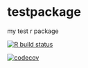# testpackage
my test r package

<!-- badges: start -->
  [![R build status](https://github.com/Jiaxin-Cara-Qian/testpackage/workflows/R-CMD-check/badge.svg)](https://github.com/Jiaxin-Cara-Qian/testpackage/actions)
  
[![codecov](https://codecov.io/gh/Jiaxin-Cara-Qian/testpackage/branch/master/graph/badge.svg)](https://codecov.io/gh/Jiaxin-Cara-Qian/testpackage)
  <!-- badges: end -->

